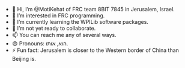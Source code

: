 - 👋 Hi, I’m @MotiKehat of FRC team 8BIT 7845 in Jerusalem, Israel.
- 👀 I’m interested in FRC programming.
- 🌱 I’m currently learning the WPILib software packages.
- 💞️ I’m not yet ready to collaborate.
- 📫 You can reach me any of several ways.
- 😄 Pronouns: הוא, אותו.
- ⚡ Fun fact: Jerusalem is closer to the Western border of China than Beijing is.

<!---
MotiKehat/MotiKehat is a ✨ special ✨ repository because its `README.md` (this file) appears on your GitHub profile.
You can click the Preview link to take a look at your changes.
--->
